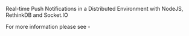 Real-time Push Notifications in a Distributed Environment with NodeJS, RethinkDB and Socket.IO

For more information please see - 
